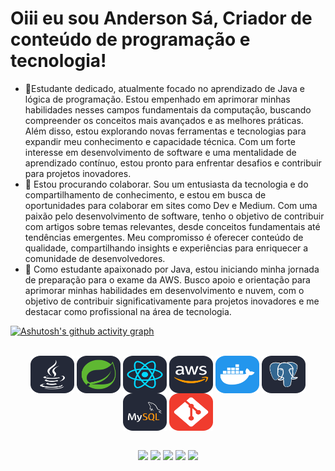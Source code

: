 <h1>Oiii eu sou Anderson Sá, Criador de conteúdo de programação e tecnologia!</h1>

- 🌱Estudante dedicado, atualmente focado no aprendizado de Java e lógica de programação. Estou empenhado em aprimorar minhas habilidades nesses campos fundamentais da computação, buscando compreender os conceitos mais avançados e as melhores práticas. Além disso, estou explorando novas ferramentas e tecnologias para expandir meu conhecimento e capacidade técnica. Com um forte interesse em desenvolvimento de software e uma mentalidade de aprendizado contínuo, estou pronto para enfrentar desafios e contribuir para projetos inovadores.
- 👯 Estou procurando colaborar. Sou um entusiasta da tecnologia e do compartilhamento de conhecimento, e estou em busca de oportunidades para colaborar em sites como Dev e Medium. Com uma paixão pelo desenvolvimento de software, tenho o objetivo de contribuir com artigos sobre temas relevantes, desde conceitos fundamentais até tendências emergentes. Meu compromisso é oferecer conteúdo de qualidade, compartilhando insights e experiências para enriquecer a comunidade de desenvolvedores.
- 🤔 Como estudante apaixonado por Java, estou iniciando minha jornada de preparação para o exame da AWS. Busco apoio e orientação para aprimorar minhas habilidades em desenvolvimento e nuvem, com o objetivo de contribuir significativamente para projetos inovadores e me destacar como profissional na área de tecnologia.




[![Ashutosh's github activity graph](https://github-readme-activity-graph.vercel.app/graph?username=andersoncode66&bg_color=6434ad&color=ffffff&line=ff00ee&point=ec0909&area=true&hide_border=true)](https://github.com/ashutosh00710/github-readme-activity-graph)






<div align="center" valign="top"><br>
  <img align="center" alt="andersoncode66-Java" height="60" width="70" src="https://raw.githubusercontent.com/tandpfun/skill-icons/de91fca307a83d75fc5b1f6ce24540454acead41/icons/Java-Dark.svg" />

  <img align="center" alt="andersoncode66-Spring" height="60" width="70" src="https://raw.githubusercontent.com/tandpfun/skill-icons/de91fca307a83d75fc5b1f6ce24540454acead41/icons/Spring-Dark.svg"/>

  <img align="center" alt="andersoncode66-React" height="60" width="70" src="https://raw.githubusercontent.com/tandpfun/skill-icons/65dea6c4eaca7da319e552c09f4cf5a9a8dab2c8/icons/React-Dark.svg"/>

  <img align="center" alt="andersoncode66-AWS" height="60" width="70" src="https://raw.githubusercontent.com/tandpfun/skill-icons/de91fca307a83d75fc5b1f6ce24540454acead41/icons/AWS-Dark.svg"/>

  <img align="center" alt="andersoncode66-Docker" height="60" width="70" src="https://raw.githubusercontent.com/tandpfun/skill-icons/de91fca307a83d75fc5b1f6ce24540454acead41/icons/Docker.svg"/>

  <img align="center" alt="andersoncode66-Postgresql" height="60" width="70" src="https://raw.githubusercontent.com/tandpfun/skill-icons/de91fca307a83d75fc5b1f6ce24540454acead41/icons/PostgreSQL-Dark.svg"/>   

  <img align="center" alt="andersoncode66-sql" height="60" width="70" src="https://raw.githubusercontent.com/tandpfun/skill-icons/de91fca307a83d75fc5b1f6ce24540454acead41/icons/MySQL-Dark.svg"/>

  <img align="center" alt="andersoncode66-Git" height="60" width="70" src="https://raw.githubusercontent.com/tandpfun/skill-icons/de91fca307a83d75fc5b1f6ce24540454acead41/icons/Git.svg"/>

</div><br>




<div align="center">
  
  <a href="https://www.instagram.com/andersoncode66/" target="_blank"><img src="https://img.shields.io/badge/Instagram-E4405F?style=for-the-badge&logo=instagram&logoColor=white" target="_blank"></a>
  <a href="https://www.linkedin.com/in/anderson-s%C3%A1-santos-a543311b3/" target="_blank"><img src="https://img.shields.io/badge/LinkedIn-0077B5?style=for-the-badge&logo=linkedin&logoColor=white" target="_blank"></a>
  <a href="https://www.tiktok.com/@devdominio" target="_blank"><img src="https://img.shields.io/badge/TikTok-000000?style=for-the-badge&logo=tiktok&logoColor=white" target="_blank"></a>
  <a href="https://discord.com/channels/1237823764344078396/1237823764344078399" target="_blank"><img src="https://img.shields.io/badge/Discord-7289DA?style=for-the-badge&logo=discord&logoColor=white" target="_blank"></a>
  <a href="mailto:g.hen.moreira@gmail.com"><img src="https://img.shields.io/badge/-Gmail-%23333?style=for-the-badge&logo=gmail&logoColor=white" target="_blank"></a>

  
</div>




